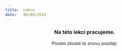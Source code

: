 ```yaml
---
title:  Lekce
date:   08/09/2018
---
```


### <center>Na této lekci pracujeme.</center>
<center>Prosim zkuste to znovu pozdeji.</center>